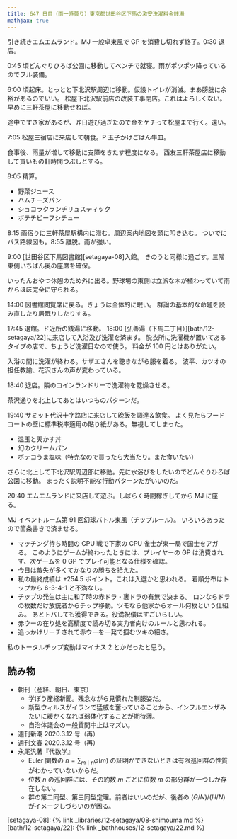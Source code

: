 ```yaml
---
title: 647 日目（雨一時曇り）東京都世田谷区下馬の激安洗濯料金銭湯
mathjax: true
---
```


引き続きエムエムランド。MJ 一般卓東風で GP を消費し切れず終了。0:30 退店。

0:45 頃どんぐりひろば公園に移動してベンチで就寝。雨がポツポツ降っているのでフル装備。

6:00 頃起床。とっとと下北沢駅周辺に移動。仮設トイレが消滅。まあ膀胱に余裕があるのでいい。
松屋下北沢駅前店の改装工事閉店。これはよろしくない。早めに三軒茶屋に移動せねば。

途中ですき家があるが、昨日遊び過ぎたので金をケチって松屋まで行く。遠い。

7:05 松屋三宿店に来店して朝食。P 玉子かけごはん牛皿。

食事後、雨量が増して移動に支障をきたす程度になる。
西友三軒茶屋店に移動して買いもの軒時間つぶしとする。

8:05 精算。

* 野菜ジュース
* ハムチーズパン
* ショコラクランチリュスティック
* ポテチビーフシチュー

8:15 雨宿りに三軒茶屋駅構内に潜む。周辺案内地図を頭に叩き込む。
ついでにバス路線図も。8:55 離脱。雨が強い。

9:00 [世田谷区下馬図書館][setagaya-08]入館。
きのうと同様に過ごす。三階東側いちばん奥の座席を確保。

いったんおやつ休憩のため外に出る。野球場の東側は立派な木が植わっていて雨からほぼ完全に守られる。

14:00 図書館閲覧席に戻る。きょうは全体的に眠い。
群論の基本的な命題を読み直したり居眠りしたりする。

17:45 退館。ド近所の銭湯に移動。
18:00 [弘善湯（下馬二丁目）][bath/12-setagaya/22]に来店して入浴及び洗濯を済ます。
脱衣所に洗濯機が置いてあるタイプの店で、ちょうど洗濯日なので使う。
料金が 100 円とはありがたい。

入浴の間に洗濯が終わる。サザエさんを聴きながら服を着る。
波平、カツオの担任教諭、花沢さんの声が変わっている。

18:40 退店。隣のコインランドリーで洗濯物を乾燥させる。

茶沢通りを北上してあとはいつものパターンだ。

19:40 サミット代沢十字路店に来店して晩飯を調達＆飲食。
よく見たらフードコートの壁に標準税率適用の貼り紙がある。無視してしまった。

* 温玉と天かす丼
* 幻のクリームパン
* ポテコうま塩味（特売なので買ったら大当たり。また食いたい）

さらに北上して下北沢駅周辺部に移動。先に水浴びをしたいのでどんぐりひろば公園に移動。
まったく説明不能な行動パターンだがいいのだ。

20:40 エムエムランドに来店して遊ぶ。しばらく時間稼ぎしてから MJ に座る。

MJ イベントルーム第 91 回幻球バトル東風（チップルール）。
いろいろあったので箇条書きで済ませる。

* マッチング待ち時間の CPU 戦で下家の CPU 雀士が東一局で国士をアガる。
  このようにゲームが終わったときには、プレイヤーの GP は消費されず、次ゲームを 0 GP でプレイ可能となる仕様を確認。
* 今日は敵失が多くてかなりの勝ちを拾えた。
* 私の最終成績は +254.5 ポイント。これは入選かと思われる。
  着順分布はトップから 6-3-4-1 と不満なし。
* チップの発生は主に和了時の赤ドラ・裏ドラの有無で決まる。
  ロンならドラの枚数だけ放銃者からチップ移動。ツモなら他家からオール何枚という仕組み。
  あとトバしても獲得できる。役満祝儀はすごいらしい。
* 赤ウーの在り処を高精度で読み切る実力者向けのルールと思われる。
* 追っかけリーチされて赤ウーを一発で掴むツキの細さ。

私のトータルチップ変動はマイナス 2 とかだったと思う。

## 読み物

* 朝刊（産経、朝日、東京）
  * 学ぼう産経新聞。残念ながら見慣れた制服姿だ。
  * 新型ウィルスがイランで猛威を奮っていることから、インフルエンザみたいに暖かくなれば弱体化することが期待薄。
  * 自治体議会の一般質問中止はマズい。
* 週刊新潮 2020.3.12 号（再）
* 週刊文春 2020.3.12 号（再）
* 永尾汎著『代数学』
  * Euler 関数の ${n = \sum_{m \mid n}\varphi(m)}$ の証明ができないときは有限巡回群の性質がわかっていないからだ。
  * 位数 $n$ の巡回群には、その約数 $m$ ごとに位数 $m$ の部分群が一つしか存在しない。
  * 群の第二同型、第三同型定理。前者はいいのだが、後者の ${(G/N)/(H/N)}$ がイメージしづらいのが困る。

[setagaya-08]: {% link _libraries/12-setagaya/08-shimouma.md %}
[bath/12-setagaya/22]: {% link _bathhouses/12-setagaya/22.md %}
